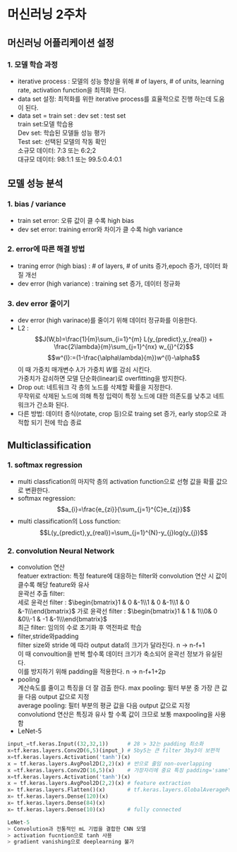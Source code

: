 # 머신러닝 2주차
## 머신러닝 어플리케이션 설정
### 1. 모델 학습 과정
* iterative process : 모델의 성능 향상을 위해 # of layers, # of units, learning rate, activation function을 최적화 한다.
* data set 설정: 최적화를 위한 iterative process를 효율적으로 진행 하는데 도움이 된다.
* data set = train set : dev set : test set  
 train set:모델 학습용   
 Dev set: 학습된 모델들 성능 평가  
 Test set: 선택된 모델의 작동 확인  
 소규모 데이터: 7:3 또는 6:2;2  
 대규모 데이터: 98:1:1 또는 99.5:0.4:0.1
## 모델 성능 분석
### 1. bias / variance
* train set error: 오류 값이 클 수록 high bias
* dev set error: training error와 차이가 클 수록 high variance
### 2. error에 따른 해결 방법
* traning error (high bias) : # of layers, # of units 증가,epoch 증가, 데이터 화질 개선
* dev error (high variance) : training set 증가, 데이터 정규화
### 3. dev error 줄이기
* dev error (high varinace)를 줄이기 위해 데이터 정규화를 이용한다.
* L2 :  
   $$J(W,b)=\frac{1}{m}\sum_{i=1}^{m} L(y_{predict},y_{real}) + \frac{2\lambda}{m}\sum_{j=1}^{nx} w_{j}^{2}$$
     $$w^{l}:=(1-\frac{\alpha\lambda}{m})w^{l}-\alpha$$
   이 때 가중치 매개변수 $\lambda$가 가중치 $W$를 감쇠 시킨다.  
   가중치가 감쇠하면 모델 단순화(linear)로 overfitting을 방지한다.
* Drop out: 네트워크 각 층의 노드를 삭제할 확률을 지정한다.  
  무작위로 삭제된 노드에 의해 특정 입력이 특정 노드에 대한 의존도를 낮추고 네트워크가 간소화 된다. 
* 다른 방법: 데이터 증식(rotate, crop 등)으로 traing set 증가, early stop으로 과적합 되기 전에 학습 종료
## Multiclassification
### 1. softmax regression
* multi classfication의 마지막 층의 activation function으로 선형 값을 확률 값으로 변환한다.
* softmax regression:   
  $$a_{i}=\frac{e_{zi}}{\sum_{j=1}^{C}e_{zj}}$$
* multi classification의 Loss function:   
  $$L(y_{predict},y_{real})=\sum_{j=1}^{N}-y_{j}log(y_{j})$$
### 2. convolution Neural Network
* convolution 연산  
  featuer extraction: 특정 feature에 대응하는 filter와 convolution 연산 시 값이 클수록 해당 feature와 유사  
  윤곽선 추출 filter:  
  세로 윤곽선 filter : $\begin{bmatrix}1 & 0 &-1\\1 & 0 &-1\\1 & 0 &-1\\\end{bmatrix}$ 
  가로 윤곽선 filter : $\begin{bmatrix}1 & 1 & 1\\0& 0 &0\\-1 & -1 &-1\\\end{bmatrix}$   
  최근 filter: 임의의 수로 초기화 후 역전파로 학습
* filter,stride와padding  
  filter size와 stride 에 따라 output data의 크기가 달라진다. n -> n-f+1  
  이 때 convoultion을 반복 할수록 데이터 크기가 축소되어 윤곽선 정보가 유실된다.  
  이를 방지하기 위해 padding을 적용한다. n -> n-f+1+2p
* pooling    
  계산속도를 줄이고 특징을 더 잘 검출 한다.
  max pooling: 필터 부분 중 가장 큰 값을 다음 output 값으로 지정  
  average pooling: 필터 부분의 평균 값을 다음 output 값으로 지정  
  convolutiond 연산은 특징과 유사 할 수록 값이 크므로 보통 maxpooling을 사용함
* LeNet-5  
``` python
input_=tf.keras.Input((32,32,1))      # 28 > 32는 padding 최소화
x=tf.keras.layers.Conv2D(6,5)(input_) # 5by5는 큰 filter 3by3이 보편적
x=tf.keras.layers.Activation('tanh')(x)  
x = tf.keras.layers.AvgPool2D(2,2)(x) # 반으로 줄임 non-overlapping
x =tf.keras.layers.Conv2D(16,5)(x)    # 가장자리에 중요 특징 padding='same'
x=tf.keras.layers.Activation('tanh')(x)   
x = tf.keras.layers.AvgPool2D(2,2)(x) # feature extraction
x= tf.keras.layers.Flatten()(x)       # tf.keras.layers.GlobalAveragePooling2D()(x)
x= tf.keras.layers.Dense(120)(x)
x= tf.keras.layers.Dense(84)(x)
x= tf.keras.layers.Dense(10)(x)       # fully connected

```  
``` python  
LeNet-5
> Convolution과 전통적인 mL 기법을 결합한 CNN 모델
> activation fucntion으로 tanh 사용
> gradient vanishing으로 deeplearning 불가
```




